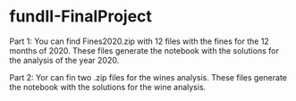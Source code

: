 # fundII-FinalProject

Part 1:
You can find Fines2020.zip with 12 files with the fines for the 12 months of 2020. 
These files generate the notebook with the solutions for the analysis of the year 2020.

Part 2:
Yor can fin two .zip files for the wines analysis.
These files generate the notebook with the solutions for the wine analysis.
